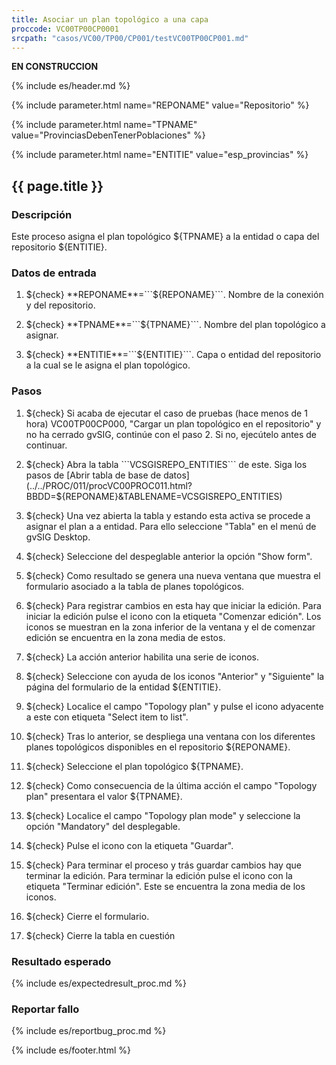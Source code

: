 ```yaml
---
title: Asociar un plan topológico a una capa
proccode: VC00TP00CP0001
srcpath: "casos/VC00/TP00/CP001/testVC00TP00CP001.md"
---
```


**EN CONSTRUCCION**

{% include es/header.md %}

{% include parameter.html name="REPONAME" value="Repositorio" %}

{% include parameter.html name="TPNAME" value="ProvinciasDebenTenerPoblaciones" %}

{% include parameter.html name="ENTITIE" value="esp_provincias" %}


## {{ page.title }}

### Descripción

Este proceso asigna el plan topológico ${TPNAME} a la entidad o capa del repositorio ${ENTITIE}.

### Datos de entrada

1. ${check} **REPONAME**=```${REPONAME}```. Nombre de la conexión y del repositorio.

2. ${check} **TPNAME**=```${TPNAME}```. Nombre del plan topológico a asignar.

3. ${check} **ENTITIE**=```${ENTITIE}```. Capa o entidad del repositorio a la cual se le asigna el plan topológico.


### Pasos
1. ${check} Si acaba de ejecutar el caso de pruebas (hace menos de 1 hora) VC00TP00CP000,
    "Cargar un plan topológico en el repositorio"
    y no ha cerrado gvSIG, continúe con el paso 2. Si no, ejecútelo antes de continuar.
    
2. ${check} Abra la tabla ```VCSGISREPO_ENTITIES``` de este. Siga los pasos de 
    [Abrir tabla de base de datos](../../PROC/011/procVC00PROC011.html?BBDD=${REPONAME}&TABLENAME=VCSGISREPO_ENTITIES)

2. ${check} Una vez abierta la tabla y estando esta activa se procede a asignar el plan a a entidad. Para ello 
    seleccione "Tabla" en el menú de gvSIG Desktop.

3. ${check} Seleccione del despeglable anterior la opción "Show form". 

4. ${check} Como resultado se genera una nueva ventana que muestra el formulario asociado a la tabla de planes topológicos.

5. ${check} Para registrar cambios en esta hay que iniciar la edición. Para iniciar la edición pulse el icono con la
   etiqueta "Comenzar edición". Los iconos se muestran en la zona inferior de la ventana y el de comenzar edición se
   encuentra en la zona media de estos.

6. ${check} La acción anterior habilita una serie de iconos.

7. ${check} Seleccione con ayuda de los iconos "Anterior" y "Siguiente" la página del formulario de la entidad ${ENTITIE}.

8. ${check} Localice el campo "Topology plan" y pulse el icono adyacente a este con etiqueta "Select item to list".

9. ${check} Tras lo anterior, se despliega una ventana con los diferentes planes topológicos disponibles 
    en el repositorio ${REPONAME}.

10. ${check} Seleccione el plan topológico ${TPNAME}.

11. ${check} Como consecuencia de la última acción el campo "Topology plan" presentara el valor ${TPNAME}.

12. ${check} Localice el campo "Topology plan mode" y seleccione la opción "Mandatory" del desplegable.

13. ${check} Pulse el icono con la etiqueta "Guardar".

14. ${check} Para terminar el proceso y trás guardar cambios hay que terminar la edición. Para terminar la edición pulse 
    el icono con la etiqueta "Terminar edición". Este se encuentra la zona media de los iconos. 

15. ${check} Cierre el formulario.

16. ${check} Cierre la tabla en cuestión


### Resultado esperado

{% include es/expectedresult_proc.md %}

### Reportar fallo

{% include es/reportbug_proc.md %}

{% include es/footer.html %}
